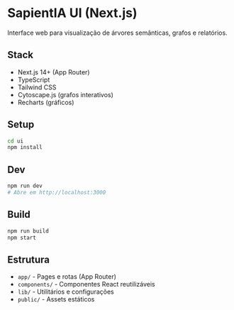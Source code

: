 # SapientIA UI (Next.js)

Interface web para visualização de árvores semânticas, grafos e relatórios.

## Stack

- Next.js 14+ (App Router)
- TypeScript
- Tailwind CSS
- Cytoscape.js (grafos interativos)
- Recharts (gráficos)

## Setup

```bash
cd ui
npm install
```

## Dev

```bash
npm run dev
# Abre em http://localhost:3000
```

## Build

```bash
npm run build
npm start
```

## Estrutura

- `app/` - Pages e rotas (App Router)
- `components/` - Componentes React reutilizáveis
- `lib/` - Utilitários e configurações
- `public/` - Assets estáticos

